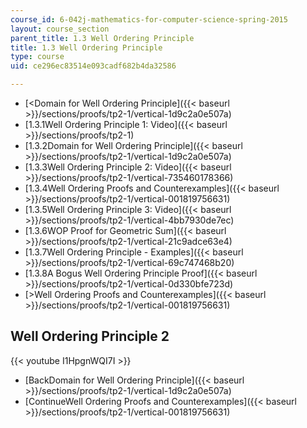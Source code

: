 ```yaml
---
course_id: 6-042j-mathematics-for-computer-science-spring-2015
layout: course_section
parent_title: 1.3 Well Ordering Principle
title: 1.3 Well Ordering Principle
type: course
uid: ce296ec83514e093cadf682b4da32586

---
```


*   [<Domain for Well Ordering Principle]({{< baseurl >}}/sections/proofs/tp2-1/vertical-1d9c2a0e507a)
*   [1.3.1Well Ordering Principle 1: Video]({{< baseurl >}}/sections/proofs/tp2-1)
*   [1.3.2Domain for Well Ordering Principle]({{< baseurl >}}/sections/proofs/tp2-1/vertical-1d9c2a0e507a)
*   [1.3.3Well Ordering Principle 2: Video]({{< baseurl >}}/sections/proofs/tp2-1/vertical-735460178366)
*   [1.3.4Well Ordering Proofs and Counterexamples]({{< baseurl >}}/sections/proofs/tp2-1/vertical-001819756631)
*   [1.3.5Well Ordering Principle 3: Video]({{< baseurl >}}/sections/proofs/tp2-1/vertical-4bb7930de7ec)
*   [1.3.6WOP Proof for Geometric Sum]({{< baseurl >}}/sections/proofs/tp2-1/vertical-21c9adce63e4)
*   [1.3.7Well Ordering Principle - Examples]({{< baseurl >}}/sections/proofs/tp2-1/vertical-69c747468b20)
*   [1.3.8A Bogus Well Ordering Principle Proof]({{< baseurl >}}/sections/proofs/tp2-1/vertical-0d330bfe723d)
*   [\>Well Ordering Proofs and Counterexamples]({{< baseurl >}}/sections/proofs/tp2-1/vertical-001819756631)

Well Ordering Principle 2
-------------------------

{{< youtube I1HpgnWQI7I >}}

*   [BackDomain for Well Ordering Principle]({{< baseurl >}}/sections/proofs/tp2-1/vertical-1d9c2a0e507a)
*   [ContinueWell Ordering Proofs and Counterexamples]({{< baseurl >}}/sections/proofs/tp2-1/vertical-001819756631)